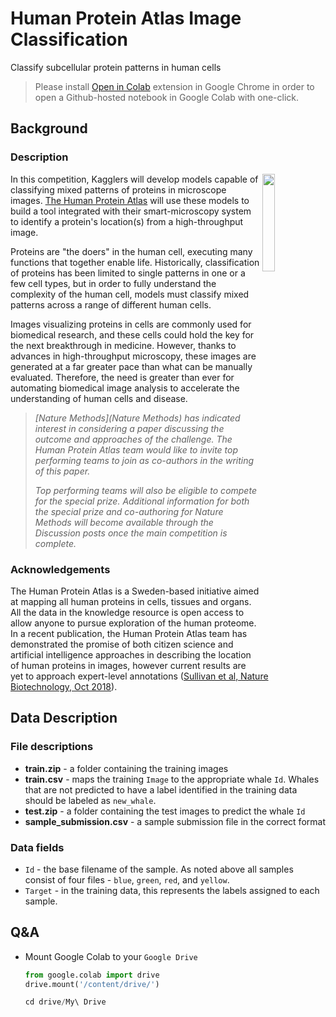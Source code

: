 # Human Protein Atlas Image Classification

Classify subcellular protein patterns in human cells


> Please install [Open in Colab](https://chrome.google.com/webstore/detail/open-in-colab/iogfkhleblhcpcekbiedikdehleodpjo) extension in Google Chrome in order to open a Github-hosted notebook in Google Colab with one-click.


## Background

### Description

<p><img align="right" src="https://storage.googleapis.com/kaggle-media/competitions/proteins/description_NACC_cropped_opt.png" width="20%"/></p>

In this competition, Kagglers will develop models capable of classifying mixed patterns of proteins in microscope images. [The Human Protein Atlas](https://www.proteinatlas.org/) will use these models to build a tool integrated with their smart-microscopy system to identify a protein's location(s) from a high-throughput image.

Proteins are "the doers" in the human cell, executing many functions that together enable life. Historically, classification of proteins has been limited to single patterns in one or a few cell types, but in order to fully understand the complexity of the human cell, models must classify mixed patterns across a range of different human cells.

Images visualizing proteins in cells are commonly used for biomedical research, and these cells could hold the key for the next breakthrough in medicine. However, thanks to advances in high-throughput microscopy, these images are generated at a far greater pace than what can be manually evaluated. Therefore, the need is greater than ever for automating biomedical image analysis to accelerate the understanding of human cells and disease.


> *[Nature Methods](Nature Methods) has indicated interest in considering a paper discussing the outcome and approaches of the challenge. The Human Protein Atlas team would like to invite top performing teams to join as co-authors in the writing of this paper.*
> 
> *Top performing teams will also be eligible to compete for the special prize. Additional information for both the special prize and co-authoring for Nature Methods will become available through the Discussion posts once the main competition is complete.*


### Acknowledgements

The Human Protein Atlas is a Sweden-based initiative aimed at mapping all human proteins in cells, tissues and organs. All the data in the knowledge resource is open access to allow anyone to pursue exploration of the human proteome. In a recent publication, the Human Protein Atlas team has demonstrated the promise of both citizen science and artificial intelligence approaches in describing the location of human proteins in images, however current results are yet to approach expert-level annotations ([Sullivan et al, Nature Biotechnology, Oct 2018](https://www.nature.com/articles/nbt.4225)).



## Data Description


### File descriptions

- **train.zip** - a folder containing the training images
- **train.csv** - maps the training `Image` to the appropriate whale `Id`. Whales that are not predicted to have a label identified in the training data should be labeled as `new_whale`.
- **test.zip** - a folder containing the test images to predict the whale `Id`
- **sample_submission.csv** - a sample submission file in the correct format

### Data fields

- `Id` - the base filename of the sample. As noted above all samples consist of four files - `blue`, `green`, `red`, and `yellow`.
- `Target` - in the training data, this represents the labels assigned to each sample.



## Q&A


- Mount Google Colab to your `Google Drive`

    ```python
    from google.colab import drive
    drive.mount('/content/drive/')
    
    cd drive/My\ Drive
    ```